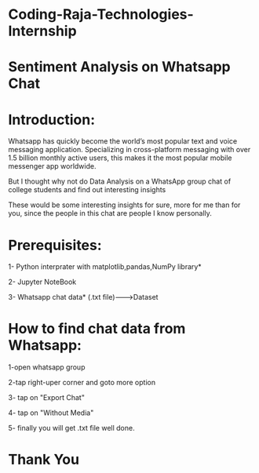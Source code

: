 # Coding-Raja-Technologies-Internship
# Sentiment Analysis on Whatsapp Chat
# Introduction:
Whatsapp has quickly become the world’s most popular text and voice messaging application. Specializing in cross-platform messaging with over 1.5 billion monthly active users, this makes it the most popular mobile messenger app worldwide.

But I thought why not do Data Analysis on a WhatsApp group chat of college students and find out interesting insights

These would be some interesting insights for sure, more for me than for you, since the people in this chat are people I know personally.

# Prerequisites:

1- Python interprater with matplotlib,pandas,NumPy library*

2- Jupyter NoteBook

3- Whatsapp chat data* (.txt file)--->Dataset

# How to find chat data from Whatsapp:

1-open whatsapp group

2-tap right-uper corner and goto more option

3- tap on "Export Chat"

4- tap on "Without Media"

5- finally you will get .txt file well done.

# Thank You
